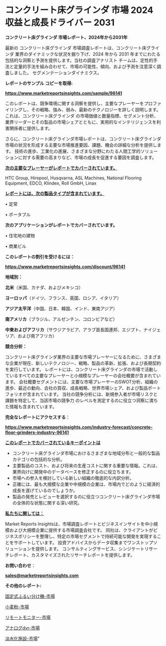 # コンクリート床グラインダ 市場 2024 収益と成長ドライバー 2031

<strong>コンクリート床グラインダ 市場レポート、2024年から2031年</strong>

最新の コンクリート床グラインダ 市場調査レポートは、コンクリート床グラインダ 業界のダイナミックな状況を掘り下げ、2024 年から 2031 年までにわたる包括的な洞察と予測を提供します。当社の調査アナリスト チームは、定性的手法と定量的手法を組み合わせて、市場の可能性、傾向、および予測を注意深く調査しました。 セグメンテーションダイナミクス。



<strong>レポートのサンプル コピーを取得:</strong> <a href=https://www.marketreportsinsights.com/sample/96141>

<strong><u>https://www.marketreportsinsights.com/sample/96141</u></strong></a>

このレポートは、競争環境に関する洞察を提供し、主要なプレーヤーをプロファイリングし、その戦略、強み、弱み、最新のテクノロジーを詳しく説明します。 これは、コンクリート床グラインダ の市場価値と数量指標、セグメント分析、業界リーダーとその製品の市場シェアとともに、実用的なインテリジェンスを利害関係者に提供します。

さらに、コンクリート床グラインダ市場レポートは、コンクリート床グラインダ市場の状況を形成する主要な市場推進要因、課題、機会の詳細な分析を提供します。 技術の進歩、工業化の進展、さまざまな分野にわたる人間工学的ソリューションに対する需要の高まりなど、市場の成長を促進する要因を調査します。



<strong><u>次の主要なプレーヤーがレポートでカバーされています。</u></strong>

HTC Group, Hirepool, Husqvarna, ASL Machines, National Flooring Equipment, EDCO, Klindex, Roll GmbH, Linax



<strong><u><b>レポートには、次の製品タイプが含まれています。</b></u></strong>

• 定常

• ポータブル



<strong><b>次のアプリケーションがレポートでカバーされています。</b></strong>

• 住宅地の建物

• 商業ビル



<strong><b>このレポートの割引を受けるには：</b></strong><a href=https://www.marketreportsinsights.com/discount/96141>

<strong><u>https://www.marketreportsinsights.com/discount/96141</u></strong></a>



<strong>地域別：</strong>



<strong>北米</strong>（米国、カナダ、およびメキシコ）



<strong>ヨーロッパ</strong>（ドイツ、フランス、英国、ロシア、イタリア）



<strong>アジア太平洋</strong>（中国、日本、韓国、インド、東南アジア）



<strong>南アメリカ</strong>（ブラジル、アルゼンチン、コロンビアなど）



<strong>中東およびアフリカ</strong>（サウジアラビア、アラブ首長国連邦、エジプト、ナイジェリア、および南アフリカ）



<strong>競合分析：</strong>

コンクリート床グラインダ業界の主要な市場プレーヤーになるために、さまざまな企業が現在、新しいテクノロジー、戦略、製品の革新、拡張、および長期契約を実行しています。 レポートには、コンクリート床グラインダの市場で活動しているすべての主要なプレーヤーと小規模なプレーヤーの会社概要が含まれています。 会社概要セグメントには、主要な市場プレーヤーのSWOT分析、組織の進歩、最近の動向、会社の買収、成長戦略、世界市場シェア、および製品ポートフォリオが含まれています。 当社の競争分析には、新規参入者が市場リスクと課題を特定して、当該市場の競争力 のレベルを測定するのに役立つ洞察に満ちた情報も含まれています。



<strong>完全なレポートにアクセスする</strong>：

<a href=https://www.marketreportsinsights.com/industry-forecast/concrete-floor-grinders-industry-96141>

<strong><u>https://www.marketreportsinsights.com/industry-forecast/concrete-floor-grinders-industry-96141</u></strong></a>



<strong><u><b>このレポートでカバーされているキーポイントは</b></u></strong>
<ul>
  <li>コンクリート床グラインダ市場におけるさまざまな地域分布と一般的な製品カテゴリの包括的な分析。</li>
  <li>主要製品のコスト、および将来の生産コストに関する重要な情報。これは、業界向けに開発中のデータベースを修正するのに役立ちます。</li>
  <li>市場への参入を検討している新しい組織の徹底的な内訳分析。</li>
  <li>正確には、最も大規模な企業や中規模の企業は、市場内でどのように経済的成長を遂げているのでしょうか。</li>
  <li>製品の発売とレビューを選択するのに役立つコンクリート床グラインダ市場の全体的な状態に関する深い研究。</li>
</ul>


<strong><u><b>私たちに関しては：</b></u></strong>

Market Reports Insightsは、市場調査レポートとビジネスインサイトを中小規模および大規模企業に提供する市場調査会社です。 同社は、クライアントがビジネスポリシーを整理し、特定の市場セグメントで持続可能な開発を実現することをサポートしています。 投資アドバイスからデータ収集までワンストップソリューションを提供します。 コンサルティングサービス、シンジケートリサーチレポート、カスタマイズされたリサーチレポートを提供します。



<strong><b>お問い合わせ</b></strong>：

<a href=mailto:sales@marketreportsinsights.com>

<strong><u>sales@marketreportsinsights.com</u></strong></a>



<strong>その他のレポート:</strong>

<a href=https://www.linkedin.com/pulse/固定式ふるい分け機-市場-2023-収益と成長ドライバー-2030-fhkpf/>固定式ふるい分け機-市場</a>

<a href=https://www.linkedin.com/pulse/小麦粉-市場-2023-最新の-cagr-および成長分析-2030-okxuf/>小麦粉-市場</a>

<a href=https://www.linkedin.com/pulse/リモートモニター-市場-2023-収益と成長ドライバー-2030-consumer-connection-collective-360-kvpmf/>リモートモニター-市場</a>

<a href=https://www.linkedin.com/pulse/アナログdvr-市場-2023-総利益と主要ベンダー-2030-data-dive-discoveries-24-analysis-evwsf/>アナログdvr-市場</a>

<a href=https://www.linkedin.com/pulse/淡水化施設-市場-2023-新興市場-将来の動向と市場需要-2030-analytics-achievers-24-analysis-uw05f/>淡水化施設-市場</a>"
